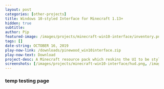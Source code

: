 ```yaml
---
layout: post
categories: [other-projects]
title: Windows 10-styled Interface for Minecraft 1.13+
hidden: true
subtitle:
author: Pip
featured-image: /images/projects/minecraft-win10-interface/inventory.png
tags: []
date-string: OCTOBER 16, 2019
play-now-link: /downloads/pinewood_win10interface.zip
play-now-text: Download
project-desc: A Minecraft resource pack which reskins the UI to be styled after Windows 10.
screenshots: [/images/projects/minecraft-win10-interface/hud.png, /images/projects/minecraft-win10-interface/inventory.png, /images/projects/minecraft-win10-interface/chest.png, /images/projects/minecraft-win10-interface/notepad_sign.png, /images/projects/minecraft-win10-interface/vlc_flower.png, /images/projects/minecraft-win10-interface/update_screen.png]
---
```


### temp testing page